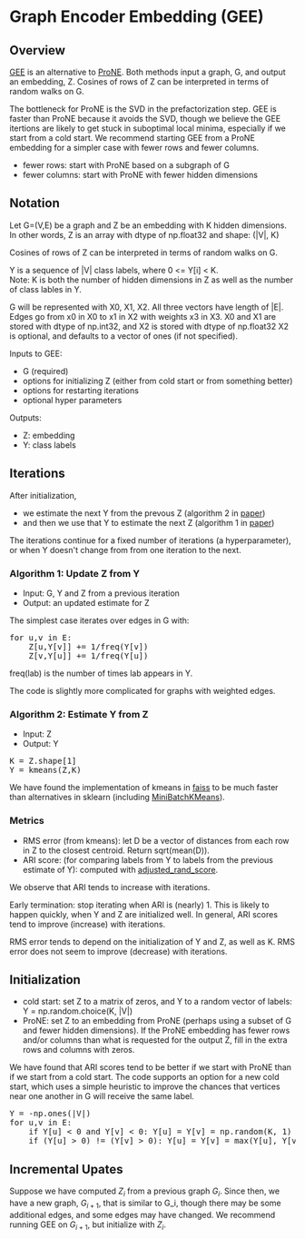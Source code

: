 # Graph Encoder Embedding (GEE)

<h2>Overview</h2>

<a href="https://arxiv.org/pdf/2109.13098">GEE</a> is an alternative to 
<a href="https://www.researchgate.net/profile/Ming-Ding-2/publication/334844418_ProNE_Fast_and_Scalable_Network_Representation_Learning/links/5f1e97f292851cd5fa4b2285/ProNE-Fast-and-Scalable-Network-Representation-Learning.pdf">ProNE</a>.
Both methods input a graph, G, and
output an embedding, Z.  Cosines of rows of Z can be interpreted in
terms of random walks on G.

The bottleneck for ProNE is the SVD in the prefactorization step.  GEE
is faster than ProNE because it avoids the SVD, though we believe the GEE itertions are likely to get stuck in
suboptimal local minima, especially if we start from a cold start.  We
recommend starting GEE from a ProNE embedding for a simpler case with fewer rows
and fewer columns.

* fewer rows: start with ProNE based on a subgraph of G
* fewer columns: start with ProNE with fewer hidden dimensions

<h2>Notation</h2>

Let G=(V,E) be a graph
and Z be an embedding with K hidden dimensions.
In other words, Z is an array with dtype of np.float32 and shape: (|V|, K)

Cosines of rows of Z can be interpreted in terms of random walks on G.

Y is a sequence of |V| class labels, where 0 <= Y[i] < K.  
Note: K is both the number
of hidden dimensions in Z as well as the number of class lables in Y.

G will be represented with X0, X1, X2.  All three vectors have length of |E|.
Edges go from x0 in X0 to x1 in X2 with weights x3 in X3.
X0 and X1 are stored with dtype of np.int32, and X2 is stored with dtype of np.float32
X2 is optional, and defaults to a vector of ones (if not specified).

Inputs to GEE:
* G (required)
* options for initializing Z (either from cold start or from something better)
* options for restarting iterations
* optional hyper parameters

Outputs:
* Z: embedding
* Y: class labels

<h2>Iterations</h2>

After initialization, 
* we estimate the next Y from the prevous Z (algorithm 2 in <a href="https://arxiv.org/pdf/2109.13098">paper</a>)
* and then we use that Y to estimate the next Z (algorithm 1 in <a href="https://arxiv.org/pdf/2109.13098">paper</a>)

The iterations continue for a fixed number of iterations (a hyperparameter), or when Y doesn't change from from one iteration to the next.

<h3>Algorithm 1: Update Z from Y</h3>

* Input: G, Y and Z from a previous iteration
* Output: an updated estimate for Z 

The simplest case iterates over edges in G with:

<pre>
for u,v in E:
    Z[u,Y[v]] += 1/freq(Y[v])
    Z[v,Y[u]] += 1/freq(Y[u])
</pre>

freq(lab) is the number of times lab appears in Y.

<p>
The code is slightly more complicated for graphs with weighted edges.
<p>


<h3>Algorithm 2: Estimate Y from Z</h3>

* Input: Z
* Output: Y

<pre>
K = Z.shape[1]
Y = kmeans(Z,K)
</pre>

We have found the implementation of kmeans in <a href="https://github.com/facebookresearch/faiss/wiki/Faiss-building-blocks:-clustering,-PCA,-quantization">faiss</a> to be much faster
than alternatives in sklearn (including <a href="https://scikit-learn.org/stable/modules/generated/sklearn.cluster.MiniBatchKMeans.html">MiniBatchKMeans</a>).

<h3>Metrics</h3>

* RMS error (from kmeans): let D be a vector of distances from each row in Z to the closest centroid.  Return sqrt(mean(D)).
* ARI score: (for comparing labels from Y to labels from the previous estimate of Y): computed with <a href="https://scikit-learn.org/stable/modules/generated/sklearn.metrics.adjusted_rand_score.html">adjusted_rand_score</a>.

We observe that ARI tends to increase with iterations.  

Early termination: stop iterating when ARI is (nearly) 1.
This is likely to happen quickly, when Y and Z are initialized well.
In general, ARI scores tend to improve (increase) with iterations.

RMS error tends to depend on the initialization of Y and Z, as well as K.
RMS error does not seem to improve (decrease) with iterations.

<h2>Initialization</h2>

* cold start: set Z to a matrix of zeros, and Y to a random vector of labels: Y = np.random.choice(K, |V|)
* ProNE: set Z to an embedding from ProNE (perhaps using a subset of G and fewer hidden dimensions).  If the ProNE embedding has fewer rows and/or columns than what is requested
for the output Z, fill in the extra rows and columns with zeros.

We have found that ARI scores tend to be better if we start with ProNE than if we start from a cold start.
The code supports an option for a new cold start, which uses a simple heuristic to improve the chances
that vertices near one another in G will receive the same label.

<pre>
Y = -np.ones(|V|)
for u,v in E:
    if Y[u] < 0 and Y[v] < 0: Y[u] = Y[v] = np.random(K, 1)
    if (Y[u] > 0) != (Y[v] > 0): Y[u] = Y[v] = max(Y[u], Y[v])
</pre>

<h2>Incremental Upates</h2>

Suppose we have computed $Z_i$ from a previous graph $G_i$.  Since then, we have a new graph, $G_{i+1}$, that is similar to G_i, though
there may be some additional edges, and some edges may have changed.  We recommend running GEE on $G_{i+1}$, but initialize with $Z_i$.

